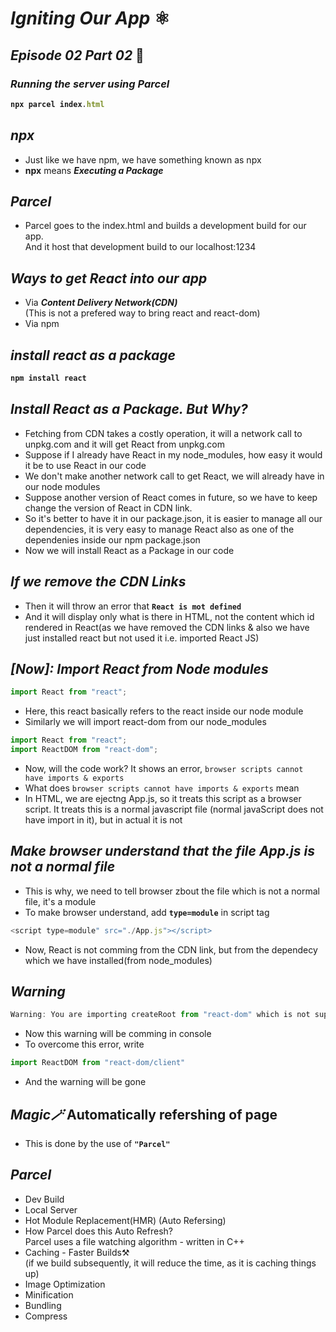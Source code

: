 # _Igniting Our App_ ⚛️
## _Episode 02 Part 02_ 🚀

### _Running the server using Parcel_
<b>

```js
npx parcel index.html
```
</b>

## _npx_
- Just like we have npm, we have something known as npx
- **npx** means _**Executing a Package**_

## _Parcel_
- Parcel goes to the index.html and builds a development build for our app. <br>And it host that development build to our localhost:1234

## _Ways to get React into our app_
- Via _**Content Delivery Network(CDN)**_ <br>(This is not a prefered way to bring react and react-dom)
- Via npm

## _install react as a package_
<b>

```js
npm install react
```
</b>

## _Install React as a Package. But Why?_
- Fetching from CDN takes a costly operation, it will a network call to unpkg.com and it will get React from unpkg.com
- Suppose if I already have React in my node_modules, how easy it would it be to use React in our code
- We don't make another network call to get React, we will already have in our node modules
- Suppose another version of React comes in future, so we have to keep change the version of React in CDN link. 
- So it's better to have it in our package.json, it is easier to manage all our dependencies, it is very easy to manage React also as one of the dependenies inside our npm package.json
- Now we will install React as a Package in our code

## _If we remove the CDN Links_
- Then it will throw an error that <b>`React is mot defined`</b>
- And it will display only what is there in HTML, not the content which id rendered in React(as we have removed the CDN links & also we have just installed react but not used it i.e. imported React JS)

## _[Now]: Import React from Node modules_

```js
import React from "react";
```

- Here, this react basically refers to the react inside our node module
- Similarly we will import react-dom from our node_modules


```js
import React from "react";
import ReactDOM from "react-dom";
```

- Now, will the code work? It shows an error, `browser scripts cannot have imports & exports`
- What does `browser scripts cannot have imports & exports` mean
- In HTML, we are ejectng App.js, so it treats this script as a browser script. It treats this is a normal javascript file (normal javaScript does not have import in it), but in actual it is not

## _Make browser understand that the file App.js is not a normal file_
- This is why, we need to tell browser zbout the file which is not a normal file, it's a module
- To make browser understand, add <b>`type=module`</b> in script tag

```js
<script type=module" src="./App.js"></script>
```

- Now, React is not comming from the CDN link, but from the dependecy which we have installed(from node_modules)

## _Warning_

```js
Warning: You are importing createRoot from "react-dom" which is not supported. You should instead import it from "react-dom/client".
```

- Now this warning will be comming in console
- To overcome this error, write 

```js
import ReactDOM from "react-dom/client"
```

- And the warning will be gone

## _Magic🪄_ Automatically refershing of page
- This is done by the use of **`"Parcel"`**

## _Parcel_
- Dev Build
- Local Server
- Hot Module Replacement(HMR) (Auto Refersing)
- How Parcel does this Auto Refresh? <br>Parcel uses a file watching algorithm - written in C++
- Caching - Faster Builds⚒️<br>
(if we build subsequently, it will reduce the time, as it is caching things up)
- Image Optimization
- Minification
- Bundling
- Compress











































